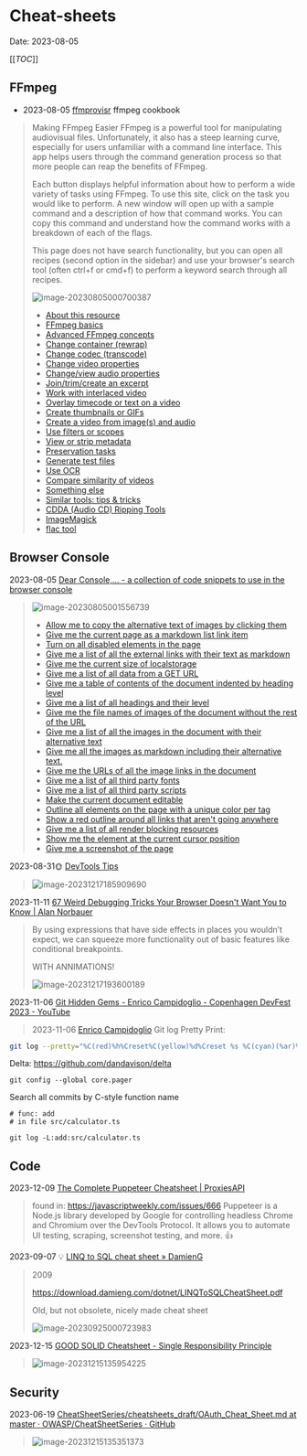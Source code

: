 # Cheat-sheets
Date: 2023-08-05

[[_TOC_]]

## FFmpeg

- 2023-08-05 [ffmprovisr](https://amiaopensource.github.io/ffmprovisr/#basic-structure) ffmpeg cookbook

> Making FFmpeg Easier
> FFmpeg is a powerful tool for manipulating audiovisual files. Unfortunately, it also has a steep learning curve, especially for users unfamiliar with a command line interface. This app helps users through the command generation process so that more people can reap the benefits of FFmpeg.
>
> Each button displays helpful information about how to perform a wide variety of tasks using FFmpeg. To use this site, click on the task you would like to perform. A new window will open up with a sample command and a description of how that command works. You can copy this command and understand how the command works with a breakdown of each of the flags.
>
> This page does not have search functionality, but you can open all recipes (second option in the sidebar) and use your browser's search tool (often ctrl+f or cmd+f) to perform a keyword search through all recipes.
>
> ![image-20230805000700387](./cheatsheets.assets/image-20230805000700387.png)
>
> - [About this resource](https://amiaopensource.github.io/ffmprovisr/#about)
> - [FFmpeg basics](https://amiaopensource.github.io/ffmprovisr/#basics)
> - [Advanced FFmpeg concepts](https://amiaopensource.github.io/ffmprovisr/#concepts)
> - [Change container (rewrap)](https://amiaopensource.github.io/ffmprovisr/#rewrap)
> - [Change codec (transcode)](https://amiaopensource.github.io/ffmprovisr/#transcode)
> - [Change video properties](https://amiaopensource.github.io/ffmprovisr/#video-properties)
> - [Change/view audio properties](https://amiaopensource.github.io/ffmprovisr/#audio-files)
> - [Join/trim/create an excerpt](https://amiaopensource.github.io/ffmprovisr/#join-trim)
> - [Work with interlaced video](https://amiaopensource.github.io/ffmprovisr/#interlacing)
> - [Overlay timecode or text on a video](https://amiaopensource.github.io/ffmprovisr/#overlay)
> - [Create thumbnails or GIFs](https://amiaopensource.github.io/ffmprovisr/#create-images)
> - [Create a video from image(s) and audio](https://amiaopensource.github.io/ffmprovisr/#create-video)
> - [Use filters or scopes](https://amiaopensource.github.io/ffmprovisr/#filters-scopes)
> - [View or strip metadata](https://amiaopensource.github.io/ffmprovisr/#metadata)
> - [Preservation tasks](https://amiaopensource.github.io/ffmprovisr/#preservation)
> - [Generate test files](https://amiaopensource.github.io/ffmprovisr/#test-files)
> - [Use OCR](https://amiaopensource.github.io/ffmprovisr/#ocr)
> - [Compare similarity of videos](https://amiaopensource.github.io/ffmprovisr/#perceptual-similarity)
> - [Something else](https://amiaopensource.github.io/ffmprovisr/#other)
> - [Similar tools: tips & tricks](https://amiaopensource.github.io/ffmprovisr/#similar-tools)
> - [CDDA (Audio CD) Ripping Tools](https://amiaopensource.github.io/ffmprovisr/#cdda)
> - [ImageMagick](https://amiaopensource.github.io/ffmprovisr/#imagemagick)
> - [flac tool](https://amiaopensource.github.io/ffmprovisr/#flac-tool)



## Browser Console

2023-08-05 [Dear Console,… - a collection of code snippets to use in the browser console](https://codepo8.github.io/dearconsole/)

> ![image-20230805001556739](./cheatsheets.assets/image-20230805001556739.png)
>
> - [Allow me to copy the alternative text of images by clicking them](https://codepo8.github.io/dearconsole/scripts/copy-alt-on-click.html)
> - [Give me the current page as a markdown list link item](https://codepo8.github.io/dearconsole/scripts/current-doc-as-markdown.html)
> - [Turn on all disabled elements in the page](https://codepo8.github.io/dearconsole/scripts/enable-all-elements.html)
> - [Give me a list of all the external links with their text as markdown](https://codepo8.github.io/dearconsole/scripts/get-all-external-links.html)
> - [Give me the current size of localstorage](https://codepo8.github.io/dearconsole/scripts/get-localstorage-size.html)
> - [Give me a list of all data from a GET URL](https://codepo8.github.io/dearconsole/scripts/get-url-data.html)
> - [Give me a table of contents of the document indented by heading level](https://codepo8.github.io/dearconsole/scripts/headings-indented.html)
> - [Give me a list of all headings and their level](https://codepo8.github.io/dearconsole/scripts/headings.html)
> - [Give me the file names of images of the document without the rest of the URL](https://codepo8.github.io/dearconsole/scripts/image-names.html)
> - [Give me a list of all the images in the document with their alternative text](https://codepo8.github.io/dearconsole/scripts/images-alt-text.html)
> - [Give me all the images as markdown including their alternative text.](https://codepo8.github.io/dearconsole/scripts/images-as-markdown.html)
> - [Give me the URLs of all the image links in the document](https://codepo8.github.io/dearconsole/scripts/links-images.html)
> - [Give me a list of all third party fonts](https://codepo8.github.io/dearconsole/scripts/list-thirdparty-fonts.html)
> - [Give me a list of all third party scripts](https://codepo8.github.io/dearconsole/scripts/list-thirdparty-scripts.html)
> - [Make the current document editable](https://codepo8.github.io/dearconsole/scripts/make-document-editable.html)
> - [Outline all elements on the page with a unique color per tag](https://codepo8.github.io/dearconsole/scripts/outline-all-elements.html)
> - [Show a red outline around all links that aren't going anywhere](https://codepo8.github.io/dearconsole/scripts/outline-fake-links.html)
> - [Give me a list of all render blocking resources](https://codepo8.github.io/dearconsole/scripts/render-blocking-resources.html)
> - [Show me the element at the current cursor position](https://codepo8.github.io/dearconsole/scripts/show-element-at-cursor.html)
> - [Give me a screenshot of the page](https://codepo8.github.io/dearconsole/scripts/take-screenshot.html)

2023-08-31🌞 [DevTools Tips](https://devtoolstips.org/)

> ![image-20231217185909690](./cheatsheets.assets/image-20231217185909690.png)

2023-11-11 [67 Weird Debugging Tricks Your Browser Doesn't Want You to Know | Alan Norbauer](https://alan.norbauer.com/articles/browser-debugging-tricks)

> By using expressions that have side effects in places you wouldn’t expect, we can squeeze more functionality out of basic features like conditional breakpoints.
>
> WITH ANNIMATIONS!
>
> ![image-20231217193600189](./cheatsheets.assets/image-20231217193600189.png)

2023-11-06 [Git Hidden Gems - Enrico Campidoglio - Copenhagen DevFest 2023 - YouTube](https://www.youtube.com/watch?v=uFrPgUjv_Y8)

> 2023-11-06 [Enrico Campidoglio](https://megakemp.com/git/#articles)
> Git log Pretty Print:
```bash
git log --pretty="%C(red)%h%Creset%C(yellow)%d%Creset %s %C(cyan)(%ar)%Creset"
```
Delta:
https://github.com/dandavison/delta

```
git config --global core.pager
```

Search all commits by C-style function name
```
# func: add
# in file src/calculator.ts

git log -L:add:src/calculator.ts
```



## Code

2023-12-09 [The Complete Puppeteer Cheatsheet | ProxiesAPI](https://proxiesapi.com/articles/the-complete-puppeteer-cheatsheet)

> found in: https://javascriptweekly.com/issues/666
> Puppeteer is a Node.js library developed by Google for controlling headless Chrome and Chromium over the DevTools Protocol. It allows you to automate UI testing, scraping, screenshot testing, and more.
> 👍

2023-09-07 💡 [LINQ to SQL cheat sheet » DamienG](https://damieng.com/blog/2009/08/12/linq-to-sql-cheat-sheet/)

> 2009 
>
> https://download.damieng.com/dotnet/LINQToSQLCheatSheet.pdf
>
> Old, but not obsolete, nicely made cheat sheet
>
> ![image-20230925000723983](./cheatsheets.assets/image-20230925000723983.png)

2023-12-15 [GOOD SOLID Cheatsheet - Single Responsibility Principle](https://www.monterail.com/hubfs/PDF%20content/SOLID_cheatsheet.pdf)

> ![image-20231215135954225](./cheatsheets.assets/image-20231215135954225.png)





## Security

2023-06-19 [CheatSheetSeries/cheatsheets_draft/OAuth_Cheat_Sheet.md at master · OWASP/CheatSheetSeries · GitHub](https://github.com/OWASP/CheatSheetSeries/blob/master/cheatsheets_draft/OAuth_Cheat_Sheet.md)

> ![image-20231215135351373](./cheatsheets.assets/image-20231215135351373.png)
